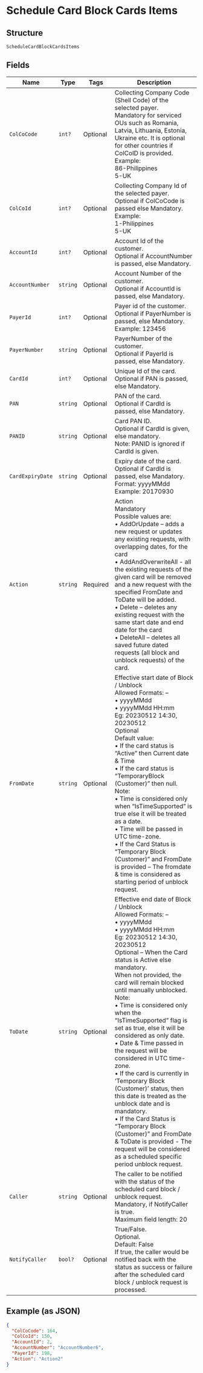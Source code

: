 
# Schedule Card Block Cards Items

## Structure

`ScheduleCardBlockCardsItems`

## Fields

| Name | Type | Tags | Description |
|  --- | --- | --- | --- |
| `ColCoCode` | `int?` | Optional | Collecting Company Code (Shell Code) of the selected payer.<br>Mandatory for serviced OUs such as Romania, Latvia, Lithuania, Estonia, Ukraine etc. It is optional for other countries if ColCoID is provided.<br>Example:<br>86-Philippines<br>5-UK |
| `ColCoId` | `int?` | Optional | Collecting Company Id of the selected payer.<br>Optional if ColCoCode is passed else Mandatory.<br>Example:<br>1-Philippines<br>5-UK |
| `AccountId` | `int?` | Optional | Account Id of the customer.<br>Optional if AccountNumber is passed, else Mandatory. |
| `AccountNumber` | `string` | Optional | Account Number of the customer.<br>Optional if AccountId is passed, else Mandatory. |
| `PayerId` | `int?` | Optional | Payer id of the customer.<br>Optional if PayerNumber is passed, else Mandatory.<br>Example: 123456 |
| `PayerNumber` | `string` | Optional | PayerNumber of the customer.<br>Optional if PayerId is passed, else Mandatory. |
| `CardId` | `int?` | Optional | Unique Id of the card.<br>Optional if PAN is passed, else Mandatory. |
| `PAN` | `string` | Optional | PAN of the card.<br>Optional if CardId is passed, else Mandatory. |
| `PANID` | `string` | Optional | Card PAN ID.<br>Optional if CardId is given, else mandatory.<br>Note: PANID is ignored if CardId is given. |
| `CardExpiryDate` | `string` | Optional | Expiry date of the card.<br>Optional if CardId is passed, else Mandatory.<br>Format: yyyyMMdd<br>Example: 20170930 |
| `Action` | `string` | Required | Action<br>Mandatory<br>Possible values are:<br>•    AddOrUpdate – adds a new request or updates any existing requests, with overlapping dates, for the card<br>•    AddAndOverwriteAll - all the existing requests of the given card will be removed and a new request with the specified FromDate and ToDate will be added.<br>•    Delete – deletes any existing request with the same start date and end date for the card<br>•    DeleteAll – deletes all saved future dated requests (all block and unblock requests) of the card. |
| `FromDate` | `string` | Optional | Effective start date of Block / Unblock<br>Allowed Formats: –<br>•    yyyyMMdd<br>•    yyyyMMdd HH:mm<br>Eg: 20230512 14:30, 20230512<br>Optional<br>Default value:<br>•     If the card status is “Active” then Current date & Time<br>•    If the card status is “TemporaryBlock (Customer)” then null.<br>Note:<br>•    Time is considered only when “IsTimeSupported” is true else it will be treated as a date.<br>•    Time will be passed in UTC time-zone.<br>•    If the Card Status is “Temporary Block (Customer)” and FromDate is provided – The fromdate & time is considered as starting period of unblock request. |
| `ToDate` | `string` | Optional | Effective end date of Block / Unblock<br>Allowed Formats: –<br>•    yyyyMMdd<br>•    yyyyMMdd HH:mm<br>Eg: 20230512 14:30, 20230512<br>Optional – When the Card status is Active else mandatory.<br>When not provided, the card will remain blocked until manually unblocked.<br>Note:<br>•    Time is considered only when the “IsTimeSupported” flag is set as true, else it will be considered as only date.<br>•    Date & Time passed in the request will be considered in UTC time-zone.<br>•    If the card is currently in ‘Temporary Block (Customer)’ status, then this date is treated as the unblock date and is mandatory.<br>•    If the Card Status is “Temporary Block (Customer)” and FromDate & ToDate is provided - The request will be considered as a scheduled specific period unblock request. |
| `Caller` | `string` | Optional | The caller to be notified with the status of the scheduled card block / unblock request.<br>Mandatory, if NotifyCaller is true.<br>Maximum field length: 20 |
| `NotifyCaller` | `bool?` | Optional | True/False.<br>Optional.<br>Default: False<br>If true, the caller would be notified back with the status as success or failure after the scheduled card block / unblock request is processed. |

## Example (as JSON)

```json
{
  "ColCoCode": 164,
  "ColCoId": 150,
  "AccountId": 2,
  "AccountNumber": "AccountNumber6",
  "PayerId": 198,
  "Action": "Action2"
}
```

